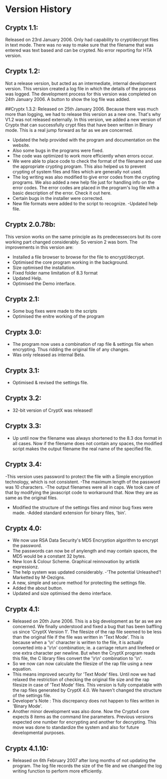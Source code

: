 # Version History

## Cryptx 1.1: 
 Released on 23rd January 2006. Only had capability to crypt/decrypt files in text mode. There was no way to make sure that the filename that was entered was text based and can be crypted. No error reporting for HTA version.

## Cryptx 1.2: 
 Not a release version, but acted as an intermediate, internal development version. This version created a log file in which the details of the process was logged. The development process for this version was completed on 24th January 2006. A button to show the log file was added. 

##Cryptx 1.3.2: 
Released on 25th January 2006. Because there was much more than logging, we had to release this version as a new one. That's why V1.2 was not released externally. In this version, we added a new version of Cryptx that can successfully crypt files that have been written in Binary mode. This is a real jump forward as far as we are concerned.
- Updated the help provided with the program and documentation on the website. 
- Also some bugs in the programs were fixed.
- The code was optimized to work more efficiently when errors occur.
- We were able to place code to check the format of the filename and use the appropriate crypting program. This also helped us to prevent crypting of system files and files which are generally not used. 
- The log writing was also modified to give error codes from the crypting programs. We also added a new help file just for handling info on the error codes. The error codes are placed in the program's log file with a basic description of the error. Check it out here.
- Certain bugs in the installer were corrected.
- New file formats were added to the script to recognize.
-Updated help file. 

## Cryptx 2.0.78b: 
This version works on the same principle as its predecessecors but its core working part changed considerably. So version 2 was born. The improvements in this version are:
- Installed a file browser to browse for the file to encrypt/decrypt.
- Optimised the core program working in the background.
- Size optimised the installation.
- Fixed folder name limitation of 8.3 format
- Updated Help.
- Optimised the Demo interface. 

## Cryptx 2.1:
- Some bug fixes were made to the scripts 
- Optimised the enitre working of the program 

## Cryptx 3.0:
 - The program now uses a combination of rap file & settings file when encrypting. Thus ridding the original file of any changes.
 - Was only released as internal Beta.

## Cryptx 3.1:
 - Optimised & revised the settings file.

## Cryptx 3.2:
 - 32-bit version of CryptX was released!

## Cryptx 3.3:
- Up until now the filename was always shortened to the 8.3 dos format in all cases. Now if the filename does not contain any spaces, the modified script makes the output filename the real name of the specified file.

## Cryptx 3.4:
-This version uses password to protect the file with a Simple encryption technology, which is not consistent.
-The maximum length of the password was 10 characters. 
-The output filenames were all in caps. We took care of that by modifying the javascript code to workaround that. Now they are as same as the original files. 
- Modified the structure of the settings files and minor bug fixes were made. 
-Added standard extension for binary files, 'bin'.


## Cryptx 4.0:
- We now use RSA Data Security's MD5 Encryption algorithm to encrypt the password. 
- The passwords can now be of anylength and may contain spaces, the MD5 would be a constant 32 bytes.
- New Icon & Colour Scheme. Graphical reinnovation by artistik expressionz. 
- The help system was updated considerably.
-'The potential Unleashed'! Marketted by M-Dezigns.
 - A new, simple and secure method for protecting the settings file.
 - Added the about button. 
 - Updated and size optimised the demo interface. 

## Cryptx 4.1:
 - Released on 20th June 2006. This is a big development as far as we are concerned. We finally understood and fixed a bug that has been baffling us since 'CryptX Version 1'. The filesize of the rap file seemed to be less than the original file if the file was written in 'Text Mode'. This is because when a '\n' character is written to the file, it is actually converted into a '\r\n' combination; ie. a carriage return and linefeed or one extra character per newline. But when the CryptX program reads this file, the C library files convert the '\r\n' combination to '\n'.
 - So we now can now calculate the filesize of the rap file using a new equation.
- This means improved security for 'Text Mode' files. Until now we had relaxed the restriction of checking the original file size and the rap filesize in case of 'Text Mode' files. This version is fully compatable with the rap files generated by CryptX 4.0. We haven't changed the structure of the settings file.
- Developer's Note : This discrepancy does not happen to files written in 'Binary Mode'.
 - Another minor development was also done. Now the Cryptx4 core expects 8 items as the command line parameters. Previous versions expected one number for encrypting and another for decrypting. This move was done to standardize the system and also for future developmental purposes.

## Cryptx 4.1.10:

- Released on 6th February 2007 after long months of not updating the program. The log file records the size of the file and we changed the log writing function to perform more efficiently. 
